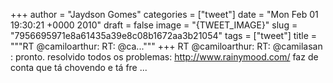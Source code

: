 
+++
author = "Jaydson Gomes"
categories = ["tweet"]
date = "Mon Feb 01 19:30:21 +0000 2010"
draft = false
image = "{TWEET_IMAGE}"
slug = "7956695971e8a61435a39e8c08b1672aa3b21054"
tags = ["tweet"]
title = """RT @camiloarthur: RT: @ca..."""
+++
RT @camiloarthur: RT: @camilasan : pronto. resolvido todos os problemas: http://www.rainymood.com/ faz de conta que tá chovendo e tá fre ...
